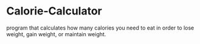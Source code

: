 # Calorie-Calculator
program that calculates how many calories you need to eat in order to lose weight, gain weight, or maintain weight.
